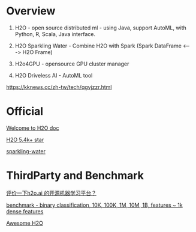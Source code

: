 # Overview

1. H2O - open source distributed ml - using Java, support AutoML, with Python, R, Scala, Java interface.

2. H2O Sparkling Water - Combine H2O with Spark (Spark DataFrame <---> H2O Frame)

3. H2o4GPU - opensource GPU cluster manager

4. H2O Driveless AI - AutoML tool

https://kknews.cc/zh-tw/tech/qgvjzzr.html


# Official

[Welcome to H2O doc](http://docs.h2o.ai/sparkling-water/2.3/latest-stable/doc/pysparkling.html)

[H2O 5.4k+ star](https://github.com/h2oai/h2o-3)

[sparkling-water](https://github.com/h2oai/sparkling-water)

# ThirdParty and Benchmark

[评价一下h2o.ai 的开源机器学习平台？](https://www.zhihu.com/question/40368949)

[benchmark - binary classification, 10K, 100K, 1M, 10M, 1B, features ~ 1k dense features](https://github.com/szilard/benchm-ml)

[Awesome H2O](https://github.com/h2oai/awesome-h2o)